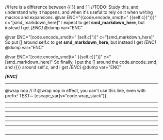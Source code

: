 //Here is a difference between {{ }} and [ ]
//TODO: Study this, and understand why it happens, and when it's useful to rely on it when writing macros and expansions.
@var ENC="{{code.encode_smd(t=\"&nbsp;{{self.c}}\")}}" c="[smd_markdown_here]"
I expect to get **smd_markdown_here**, but instead I get *[ENC]*
@dump var="ENC"

@var ENC="[code.encode_smd(t=\"&nbsp;[self.c]\")]" c="[smd_markdown_here]"
So put [] around self.c to get **smd_markdown_here**, but instead I get *[ENC]*
@dump var="ENC"

@var ENC="[code.encode_smd(t=\"&nbsp;{{self.c}}\")]" c="[smd_markdown_here]"
So finally, I put the [] around the code.encode_smd, and {{}} around self.c, and I get *[ENC]*
@dump var="ENC"

***[ENC]***


----------------------


@wrap nop
// if @wrap nop in effect, you can't use this line, even with prefix! 
TEST::: [escape_var(v="code.wrap_stack")]



----------------------

----------------------

----------------------

----------------------

----------------------

----------------------

----------------------

----------------------


